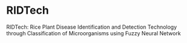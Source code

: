 # RIDTech
RIDTech: Rice Plant Disease Identification and Detection Technology through Classification of  Microorganisms using Fuzzy Neural Network
